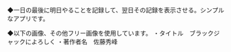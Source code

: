 ◆一日の最後に明日やることを記録して、翌日その記録を表示させる。シンプルなアプリです。

◆以下の画像、その他フリー画像を使用しています。 
・タイトル　ブラックジャックによろしく 
・著作者名　佐藤秀峰
